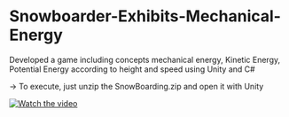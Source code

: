 # Snowboarder-Exhibits-Mechanical-Energy
Developed a game including concepts mechanical energy, Kinetic Energy, Potential Energy according to height and speed using Unity and C#

-> To execute, just unzip the SnowBoarding.zip and open it with Unity

[![Watch the video](https://i.imgur.com/vKb2F1B.png)](https://youtu.be/lbDmWhz2w90)

